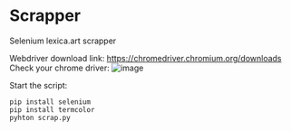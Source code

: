 # Scrapper
Selenium lexica.art scrapper

Webdriver download link: https://chromedriver.chromium.org/downloads
Check your chrome driver: 
![image](https://user-images.githubusercontent.com/73663808/198590911-afefde95-9f5d-4998-8969-64358e3aedb8.png)


Start the script:
```
pip install selenium
pip install termcolor
pyhton scrap.py
```
